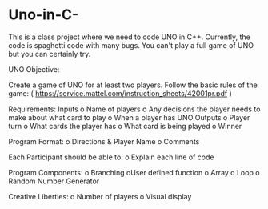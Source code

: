 # Uno-in-C-
This is a class project where we need to code UNO in C++. Currently, the code is spaghetti code with many bugs. You can't play a full game of UNO but you can certainly try.

UNO Objective:

Create a game of UNO for at least two players.
Follow the basic rules of the game: ( https://service.mattel.com/instruction_sheets/42001pr.pdf )

Requirements: Inputs 
o Name of players
o Any decisions the player needs to make about what card to play
o When a player has UNO Outputs
o Player turn
o What cards the player has
o What card is being played
o Winner

Program Format:
o Directions & Player Name
o Comments

Each Participant should be able to:
o Explain each line of code

Program Components:
o Branching oUser defined function
o Array
o Loop
o Random Number Generator

Creative Liberties:
o Number of players
o Visual display 
